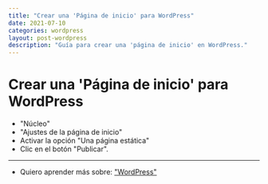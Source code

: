 ```yaml
---
title: "Crear una 'Página de inicio' para WordPress"
date: 2021-07-10
categories: wordpress
layout: post-wordpress
description: "Guía para crear una 'página de inicio' en WordPress."
---
```


# Crear una 'Página de inicio' para WordPress
- "Núcleo"
- "Ajustes de la página de inicio"
- Activar la opción "Una página estática"
- Clic en el botón "Publicar".

***

- Quiero aprender más sobre: ["WordPress"](../00/wordpress)
